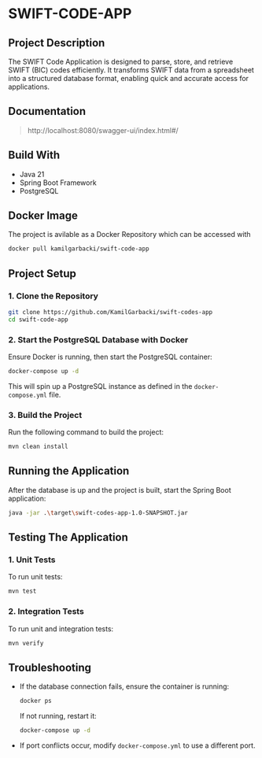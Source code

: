 # SWIFT-CODE-APP
## Project Description  
The SWIFT Code Application is designed to parse, store, and retrieve SWIFT (BIC) codes efficiently. It transforms SWIFT data from a spreadsheet into a structured database format, enabling quick and accurate access for applications.  

## Documentation
>http://localhost:8080/swagger-ui/index.html#/


## Build With
- Java 21
- Spring Boot Framework
- PostgreSQL

## Docker Image
The project is avilable as a Docker Repository which can be accessed with
```sh
docker pull kamilgarbacki/swift-code-app
```

## Project Setup
### 1. Clone the Repository
```sh
git clone https://github.com/KamilGarbacki/swift-codes-app
cd swift-code-app
```

### 2. Start the PostgreSQL Database with Docker
Ensure Docker is running, then start the PostgreSQL container:

```sh
docker-compose up -d
```

This will spin up a PostgreSQL instance as defined in the `docker-compose.yml` file.

### 3. Build the Project
Run the following command to build the project:
```sh
mvn clean install
```

## Running the Application
After the database is up and the project is built, start the Spring Boot application:
```sh
java -jar .\target\swift-codes-app-1.0-SNAPSHOT.jar
```

## Testing The Application
### 1. Unit Tests
To run unit tests:
```sh
mvn test
```

### 2. Integration Tests
To run unit and integration tests:
```sh
mvn verify
```

## Troubleshooting

- If the database connection fails, ensure the container is running:
  ```sh
  docker ps
  ```
  If not running, restart it:
  ```sh
  docker-compose up -d
  ```

- If port conflicts occur, modify `docker-compose.yml` to use a different port.
